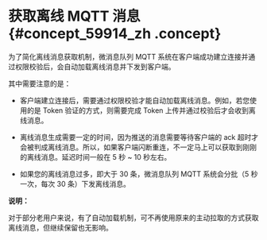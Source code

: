 # 获取离线 MQTT 消息 {#concept_59914_zh .concept}

为了简化离线消息获取机制，微消息队列 MQTT 系统在客户端成功建立连接并通过权限校验后，会自动加载离线消息并下发到客户端。

其中需要注意的是：

-   客户端建立连接后，需要通过权限校验才能自动加载离线消息。例如，若您使用的是 Token 验证的方式，则需要完成 Token 上传并通过校验后才会收到离线消息。

-   离线消息生成需要一定的时间，因为推送的消息需要等待客户端的 ack 超时才会被判成离线消息。所以，如果客户端闪断重连，不一定马上可以获取到刚刚的离线消息。延迟时间一般在 5 秒 ~ 10 秒左右。

-   如果您的离线消息过多，即大于 30 条，微消息队列 MQTT 系统会分批（5 秒一次，每次 30 条）下发离线消息。


**说明：** 

对于部分老用户来说，有了自动加载机制，可不再使用原来的主动拉取的方式获取离线消息，但继续保留也无影响。

